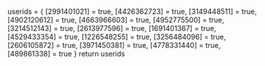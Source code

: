 userids = {
[2991401021] = true,
[4426362723] = true,
[3149448511] = true,
[4902120612] = true,
[4663966603] = true,
[4952775500] = true,
[3214512143] = true,
[2613977596] = true,
[1691401367] = true,
[4529433354] = true,
[1226548255] = true,
[3256484096] = true,
[2606105872] = true,
[3971450381] = true,
[4778331440] = true,
[489861338] = true
}
return userids
